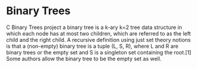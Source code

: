 # Binary Trees 
C Binary Trees project
a binary tree is a k-ary k=2 tree data structure in which each node has at most two children,
 which are referred to as the left child and the right child. A recursive definition using just
 set theory notions is that a (non-empty) binary tree is a tuple (L, S, R), where L and R are binary
 trees or the empty set and S is a singleton set containing the root.[1] Some authors allow the binary
 tree to be the empty set as well.
